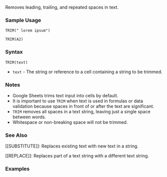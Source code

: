 Removes leading, trailing, and repeated spaces in text.

### Sample Usage

`TRIM(" lorem ipsum")`

`TRIM(A2)`

### Syntax

`TRIM(text)`

* `text` - The string or reference to a cell containing a string to be trimmed.

### Notes

* Google Sheets trims text input into cells by default.
* It is important to use `TRIM` when text is used in formulas or data validation because spaces in front of or after the text are significant.
* `TRIM` removes all spaces in a text string, leaving just a single space between words.
* Whitespace or non-breaking space will not be trimmed.

### See Also

[[SUBSTITUTE]]: Replaces existing text with new text in a string.

[[REPLACE]]: Replaces part of a text string with a different text string.

### Examples